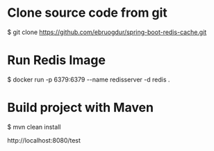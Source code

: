 
# Clone source code from git
$ git clone https://github.com/ebruogdur/spring-boot-redis-cache.git

# Run Redis Image
$ docker run -p 6379:6379 --name redisserver -d redis .

# Build project with Maven
$ mvn clean install

http://localhost:8080/test




